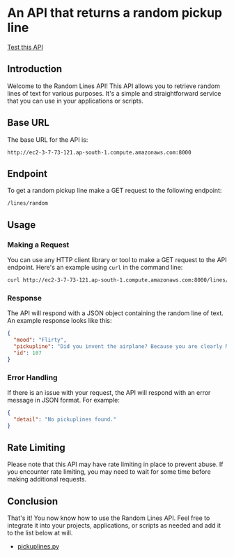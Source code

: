 # An API that returns a random pickup line

[Test this API](http://ec2-3-7-73-121.ap-south-1.compute.amazonaws.com:8000/docs)


## Introduction

Welcome to the Random Lines API! This API allows you to retrieve random lines of text for various purposes. It's a simple and straightforward service that you can use in your applications or scripts.

## Base URL

The base URL for the API is:

```
http://ec2-3-7-73-121.ap-south-1.compute.amazonaws.com:8000
```

## Endpoint

To get a random pickup line make a GET request to the following endpoint:

```
/lines/random
```

## Usage

### Making a Request

You can use any HTTP client library or tool to make a GET request to the API endpoint. Here's an example using `curl` in the command line:

```bash
curl http://ec2-3-7-73-121.ap-south-1.compute.amazonaws.com:8000/lines/random
```

### Response

The API will respond with a JSON object containing the random line of text. An example response looks like this:

```json
{
  "mood": "Flirty",
  "pickupline": "Did you invent the airplane? Because you are clearly Mr. Wright.",
  "id": 107
}
```

### Error Handling

If there is an issue with your request, the API will respond with an error message in JSON format. For example:

```json
{
  "detail": "No pickuplines found."
}
```

## Rate Limiting

Please note that this API may have rate limiting in place to prevent abuse. If you encounter rate limiting, you may need to wait for some time before making additional requests.

## Conclusion

That's it! You now know how to use the Random Lines API. Feel free to integrate it into your projects, applications, or scripts as needed and add it to the list below at will.

- [pickuplines.py](twitter.com)

